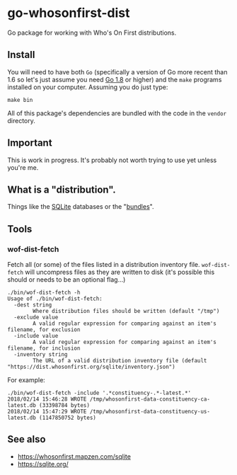 # go-whosonfirst-dist

Go package for working with Who's On First distributions.

## Install

You will need to have both `Go` (specifically a version of Go more recent than 1.6 so let's just assume you need [Go 1.8](https://golang.org/dl/) or higher) and the `make` programs installed on your computer. Assuming you do just type:

```
make bin
```

All of this package's dependencies are bundled with the code in the `vendor` directory.

## Important

This is work in progress. It's probably not worth trying to use yet unless you're me.

## What is a "distribution".

Things like the [SQLite](https://dist.whosonfirst.org/sqlite/) databases or the "[bundles](https://dist.whosonfirst.org/bundles/)".

## Tools

### wof-dist-fetch

Fetch all (or some) of the files listed in a distribution inventory file. `wof-dist-fetch` will uncompress files as they are written to disk (it's possible this should or needs to be an optional flag...)

```
./bin/wof-dist-fetch -h
Usage of ./bin/wof-dist-fetch:
  -dest string
    	Where distribution files should be written (default "/tmp")
  -exclude value
    	A valid regular expression for comparing against an item's filename, for exclusion
  -include value
    	A valid regular expression for comparing against an item's filename, for inclusion
  -inventory string
    	The URL of a valid distribution inventory file (default "https://dist.whosonfirst.org/sqlite/inventory.json")
```

For example:

```
./bin/wof-dist-fetch -include '.*constituency-.*-latest.*'
2018/02/14 15:46:28 WROTE /tmp/whosonfirst-data-constituency-ca-latest.db (33398784 bytes)
2018/02/14 15:47:29 WROTE /tmp/whosonfirst-data-constituency-us-latest.db (1147850752 bytes)
```

## See also

* https://whosonfirst.mapzen.com/sqlite
* https://sqlite.org/
